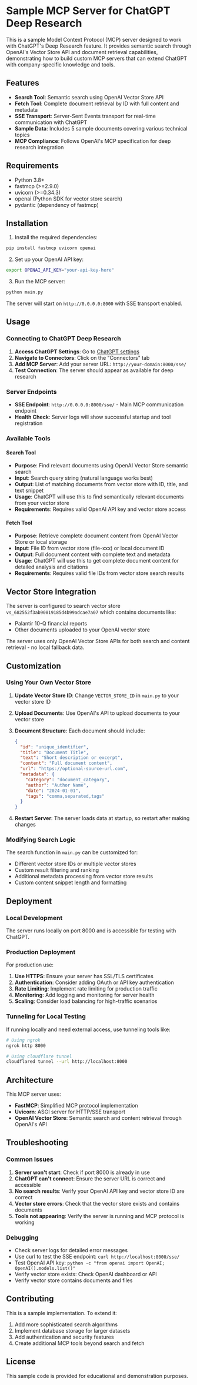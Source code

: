 # Sample MCP Server for ChatGPT Deep Research

This is a sample Model Context Protocol (MCP) server designed to work with ChatGPT's Deep Research feature. It provides semantic search through OpenAI's Vector Store API and document retrieval capabilities, demonstrating how to build custom MCP servers that can extend ChatGPT with company-specific knowledge and tools.

## Features

- **Search Tool**: Semantic search using OpenAI Vector Store API
- **Fetch Tool**: Complete document retrieval by ID with full content and metadata
- **SSE Transport**: Server-Sent Events transport for real-time communication with ChatGPT
- **Sample Data**: Includes 5 sample documents covering various technical topics
- **MCP Compliance**: Follows OpenAI's MCP specification for deep research integration

## Requirements

- Python 3.8+
- fastmcp (>=2.9.0)
- uvicorn (>=0.34.3)
- openai (Python SDK for vector store search)
- pydantic (dependency of fastmcp)

## Installation

1. Install the required dependencies:
```bash
pip install fastmcp uvicorn openai
```

2. Set up your OpenAI API key:
```bash
export OPENAI_API_KEY="your-api-key-here"
```

3. Run the MCP server:
```bash
python main.py
```

The server will start on `http://0.0.0.0:8000` with SSE transport enabled.

## Usage

### Connecting to ChatGPT Deep Research

1. **Access ChatGPT Settings**: Go to [ChatGPT settings](https://chatgpt.com/#settings)
2. **Navigate to Connectors**: Click on the "Connectors" tab
3. **Add MCP Server**: Add your server URL: `http://your-domain:8000/sse/`
4. **Test Connection**: The server should appear as available for deep research

### Server Endpoints

- **SSE Endpoint**: `http://0.0.0.0:8000/sse/` - Main MCP communication endpoint
- **Health Check**: Server logs will show successful startup and tool registration

### Available Tools

#### Search Tool
- **Purpose**: Find relevant documents using OpenAI Vector Store semantic search
- **Input**: Search query string (natural language works best)
- **Output**: List of matching documents from vector store with ID, title, and text snippet
- **Usage**: ChatGPT will use this to find semantically relevant documents from your vector store
- **Requirements**: Requires valid OpenAI API key and vector store access

#### Fetch Tool  
- **Purpose**: Retrieve complete document content from OpenAI Vector Store or local storage
- **Input**: File ID from vector store (file-xxx) or local document ID
- **Output**: Full document content with complete text and metadata
- **Usage**: ChatGPT will use this to get complete document content for detailed analysis and citations
- **Requirements**: Requires valid file IDs from vector store search results

## Vector Store Integration

The server is configured to search vector store `vs_682552f3ab90819185d4b99adcae7a07` which contains documents like:
- Palantir 10-Q financial reports
- Other documents uploaded to your OpenAI vector store

The server uses only OpenAI Vector Store APIs for both search and content retrieval - no local fallback data.

## Customization

### Using Your Own Vector Store

1. **Update Vector Store ID**: Change `VECTOR_STORE_ID` in `main.py` to your vector store ID
2. **Upload Documents**: Use OpenAI's API to upload documents to your vector store
2. **Document Structure**: Each document should include:
   ```json
   {
     "id": "unique_identifier",
     "title": "Document Title",
     "text": "Short description or excerpt",
     "content": "Full document content",
     "url": "https://optional-source-url.com",
     "metadata": {
       "category": "document_category",
       "author": "Author Name",
       "date": "2024-01-01",
       "tags": "comma,separated,tags"
     }
   }
   ```

3. **Restart Server**: The server loads data at startup, so restart after making changes

### Modifying Search Logic

The search function in `main.py` can be customized for:
- Different vector store IDs or multiple vector stores
- Custom result filtering and ranking
- Additional metadata processing from vector store results
- Custom content snippet length and formatting

## Deployment

### Local Development
The server runs locally on port 8000 and is accessible for testing with ChatGPT.

### Production Deployment
For production use:
1. **Use HTTPS**: Ensure your server has SSL/TLS certificates
2. **Authentication**: Consider adding OAuth or API key authentication
3. **Rate Limiting**: Implement rate limiting for production traffic
4. **Monitoring**: Add logging and monitoring for server health
5. **Scaling**: Consider load balancing for high-traffic scenarios

### Tunneling for Local Testing
If running locally and need external access, use tunneling tools like:
```bash
# Using ngrok
ngrok http 8000

# Using cloudflare tunnel
cloudflared tunnel --url http://localhost:8000
```

## Architecture

This MCP server uses:
- **FastMCP**: Simplified MCP protocol implementation
- **Uvicorn**: ASGI server for HTTP/SSE transport
- **OpenAI Vector Store**: Semantic search and content retrieval through OpenAI's API

## Troubleshooting

### Common Issues

1. **Server won't start**: Check if port 8000 is already in use
2. **ChatGPT can't connect**: Ensure the server URL is correct and accessible
3. **No search results**: Verify your OpenAI API key and vector store ID are correct
4. **Vector store errors**: Check that the vector store exists and contains documents
5. **Tools not appearing**: Verify the server is running and MCP protocol is working

### Debugging

- Check server logs for detailed error messages
- Use curl to test the SSE endpoint: `curl http://localhost:8000/sse/`
- Test OpenAI API key: `python -c "from openai import OpenAI; OpenAI().models.list()"`
- Verify vector store exists: Check OpenAI dashboard or API
- Verify vector store contains documents and files

## Contributing

This is a sample implementation. To extend it:
1. Add more sophisticated search algorithms
2. Implement database storage for larger datasets  
3. Add authentication and security features
4. Create additional MCP tools beyond search and fetch

## License

This sample code is provided for educational and demonstration purposes.

